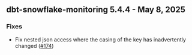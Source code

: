 ## dbt-snowflake-monitoring 5.4.4 - May 8, 2025

### Fixes

- Fix nested json access where the casing of the key has inadvertently changed ([#174](https://github.com/get-select/dbt-snowflake-monitoring/pull/174))
